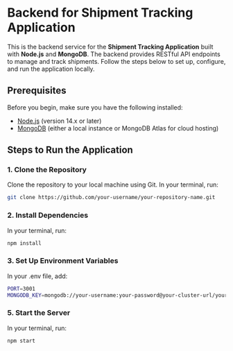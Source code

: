 # Backend for Shipment Tracking Application

This is the backend service for the **Shipment Tracking Application** built with **Node.js** and **MongoDB**. The backend provides RESTful API endpoints to manage and track shipments. Follow the steps below to set up, configure, and run the application locally.

## Prerequisites

Before you begin, make sure you have the following installed:
- [Node.js](https://nodejs.org/) (version 14.x or later)
- [MongoDB](https://www.mongodb.com/) (either a local instance or MongoDB Atlas for cloud hosting)

## Steps to Run the Application

### 1. Clone the Repository
Clone the repository to your local machine using Git. In your terminal, run:

```bash
git clone https://github.com/your-username/your-repository-name.git
```

### 2. Install Dependencies
In your terminal, run:

```bash
npm install
```

### 3. Set Up Environment Variables
In your .env file, add:

```bash
PORT=3001
MONGODB_KEY=mongodb://your-username:your-password@your-cluster-url/your-database-name
```

### 5. Start the Server
In your terminal, run:

```bash
npm start
```
